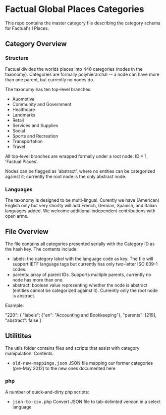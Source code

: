 # Factual Global Places Categories
This repo contains the master category file describing the category schema for Factual's l Places.

## Category Overview
### Structure
Factual divides the worlds places into 440 categories (nodes in the taxonomy).  Categories are formally polyhierarchal -- a node can have more than one parent, but currently no nodes do.  

The taxonomy has ten top-level branches:

*   Auomotive
*   Community and Government
*   Healthcare
*   Landmarks
*   Retail
*   Services and Supplies
*   Social
*   Sports and Recreation
*   Transportation
*   Travel

All top-level branches are wrapped formally under a root node: ID = 1, 'Factual Places'.  

Nodes can be flagged as 'abstract', where no entities can be categorized against it; currently the root node is the only abstract node.

### Languages
The taxonomy is designed to be multi-lingual.  Curently we have (American) English only but very shorlty will add French, German, Spanish, and Italian languages added.  We welcome additional independent contributions with open arms.

## File Overview
The file contains all categories presented serially with the Category ID as the hash key.  The contents include:

*   labels: the category label with the language code as key.  The file will support IETF language tags but currently has only two-letter ISO 639-1 codes.
*   parents: array of parent IDs.  Supports multiple parents, currently no node has more than one.
*   abstract: boolean value representing whether the node is abstract (entities cannot be categorized against it). Currently only the root node is abstract.

Example:

   "220":    {
     "labels": {"en": "Accounting and Bookkeeping"},
     "parents": [219],
     "abstract": false
   }

## Utilitites
The utils folder contains files and scripts that assist with category manipulation.  Contents:

*   <tt>old-new-mappings.json</tt> JSON file mapping our former categories (pre-May 2012) to the new ones documented here

### php
A number of quick-and-dirty php scripts:

*   <tt>json-to-csv.php</tt> Convert JSON file to tab-delimted version in a select language

